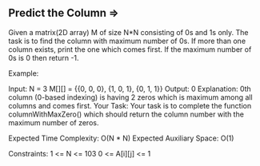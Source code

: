 Predict the Column  =>
------------------


Given a matrix(2D array) M of size N*N consisting of 0s and 1s only. The task is to find the column with maximum number of 0s. If more than one column exists, print the one which comes first. If the maximum number of 0s is 0 then return -1.

Example:

Input:
N = 3
M[][] = {{0, 0, 0},
          {1, 0, 1},
          {0, 1, 1}}
Output:
0
Explanation:
0th column (0-based indexing) is having 2 zeros which is maximum among all columns and comes first.
Your Task:
Your task is to complete the function columnWithMaxZero() which should return the column number with the maximum number of zeros. 

Expected Time Complexity: O(N * N)
Expected Auxiliary Space: O(1)

Constraints:
1 <= N <= 103
0 <= A[i][j] <= 1

